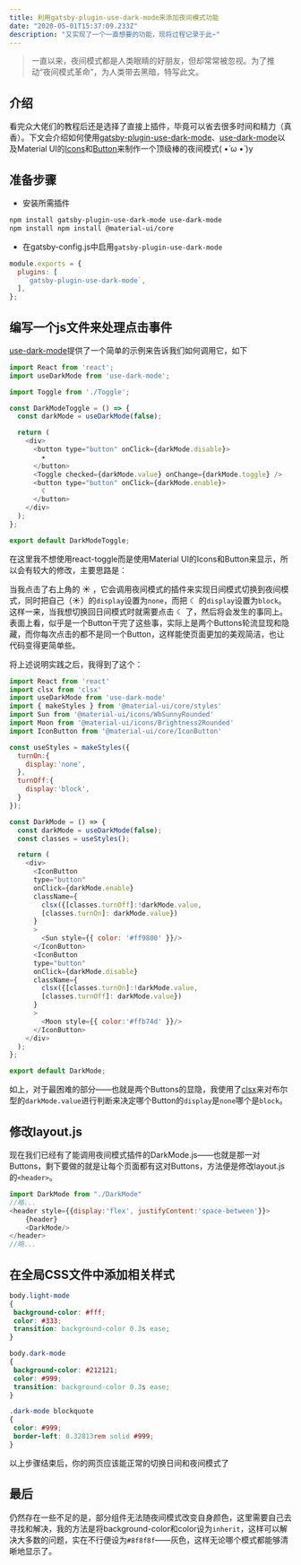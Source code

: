 ```yaml
---
title: 利用gatsby-plugin-use-dark-mode来添加夜间模式功能
date: "2020-05-01T15:37:09.233Z"
description: "又实现了一个一直想要的功能，现将过程记录于此~"
---
```


>一直以来，夜间模式都是人类眼睛的好朋友，但却常常被忽视。为了推动“夜间模式革命”，为人类带去黑暗，特写此文。

## 介绍

看完众大佬们的教程后还是选择了直接上插件，毕竟可以省去很多时间和精力（真香）。下文会介绍如何使用[gatsby-plugin-use-dark-mode](https://www.gatsbyjs.cn/packages/gatsby-plugin-use-dark-mode/?=dark)、[use-dark-mode](https://github.com/donavon/use-dark-mode)以及Material UI的[Icons](https://material-ui.com/zh/components/icons/)和[Button](https://material-ui.com/zh/components/buttons/)来制作一个顶级棒的夜间模式( •̀ ω •́ )y

## 准备步骤

* 安装所需插件

```bash
npm install gatsby-plugin-use-dark-mode use-dark-mode
npm install npm install @material-ui/core
```

* 在gatsby-config.js中启用`gatsby-plugin-use-dark-mode`

```js
module.exports = {
  plugins: [
    `gatsby-plugin-use-dark-mode`,
  ],
};
```

## 编写一个js文件来处理点击事件

[use-dark-mode](https://github.com/donavon/use-dark-mode#readme)提供了一个简单的示例来告诉我们如何调用它，如下

```js
import React from 'react';
import useDarkMode from 'use-dark-mode';

import Toggle from './Toggle';

const DarkModeToggle = () => {
  const darkMode = useDarkMode(false);

  return (
    <div>
      <button type="button" onClick={darkMode.disable}>
        ☀
      </button>
      <Toggle checked={darkMode.value} onChange={darkMode.toggle} />
      <button type="button" onClick={darkMode.enable}>
        ☾
      </button>
    </div>
  );
};

export default DarkModeToggle;
```

在这里我不想使用react-toggle而是使用Material UI的Icons和Button来显示，所以会有较大的修改，主要思路是：

当我点击了右上角的 ☀ ，它会调用夜间模式的插件来实现日间模式切换到夜间模式，同时把自己（☀）的`display`设置为`none`，而把 ☾ 的`display`设置为`block`。这样一来，当我想切换回日间模式时就需要点击 ☾ 了，然后将会发生的事同上。表面上看，似乎是一个Button干完了这些事，实际上是两个Buttons轮流显现和隐藏，而你每次点击的都不是同一个Button，这样能使页面更加的美观简洁，也让代码变得更简单些。

将上述说明实践之后，我得到了这个：

```js
import React from 'react'
import clsx from 'clsx'
import useDarkMode from 'use-dark-mode'
import { makeStyles } from '@material-ui/core/styles'
import Sun from '@material-ui/icons/WbSunnyRounded'
import Moon from '@material-ui/icons/Brightness2Rounded'
import IconButton from '@material-ui/core/IconButton'

const useStyles = makeStyles({
  turnOn:{
    display:'none',
  },
  turnOff:{
    display:'block',
  }
});

const DarkMode = () => {
  const darkMode = useDarkMode(false);
  const classes = useStyles();

  return (
    <div>
      <IconButton
      type="button"
      onClick={darkMode.enable}
      className={
        clsx({[classes.turnOff]:!darkMode.value,
        [classes.turnOn]: darkMode.value})
      }
      >
        <Sun style={{ color: '#ff9800' }}/>
      </IconButton>
      <IconButton
      type="button"
      onClick={darkMode.disable}
      className={
        clsx({[classes.turnOn]:!darkMode.value,
        [classes.turnOff]: darkMode.value})
      }
      >
        <Moon style={{ color:'#ffb74d' }}/>
      </IconButton>
    </div>
  );
};

export default DarkMode;

```

如上，对于最困难的部分——也就是两个Buttons的显隐，我使用了[clsx](https://www.npmjs.com/package/clsx)来对布尔型的`darkMode.value`进行判断来决定哪个Button的`display`是`none`哪个是`block`。

## 修改layout.js

现在我们已经有了能调用夜间模式插件的DarkMode.js——也就是那一对Buttons，剩下要做的就是让每个页面都有这对Buttons，方法便是修改layout.js的`<header>`。

```js
import DarkMode from "./DarkMode"
//略...
<header style={{display:'flex', justifyContent:'space-between'}}>
    {header}
    <DarkMode/>
</header>
//略...
```

## 在全局CSS文件中添加相关样式

```css
body.light-mode
{
 background-color: #fff;
 color: #333;
 transition: background-color 0.3s ease;
}

body.dark-mode
{
 background-color: #212121;
 color: #999;
 transition: background-color 0.3s ease;
}

.dark-mode blockquote
{
 color: #999;
 border-left: 0.32813rem solid #999;
}

```

以上步骤结束后，你的网页应该能正常的切换日间和夜间模式了

## 最后

仍然存在一些不足的是，部分组件无法随夜间模式改变自身颜色，这里需要自己去寻找和解决，我的方法是将background-color和color设为`inherit`，这样可以解决大多数的问题，实在不行便设为`#8f8f8f`——灰色，这样无论哪个模式都能够清晰地显示了。
